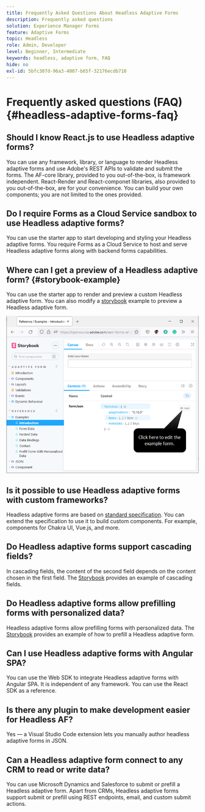 ```yaml
---
title: Frequently Asked Questions About Headless Adaptive Forms
description: Frequently asked questions
solution: Experience Manager Forms
feature: Adaptive Forms
topic: Headless
role: Admin, Developer
level: Beginner, Intermediate
keywords: headless, adaptive form, FAQ
hide: no
exl-id: 5bfc307d-96a3-4007-b65f-32176ecdb710
---
```

# Frequently asked questions (FAQ) {#headless-adaptive-forms-faq}

## Should I know React.js to use Headless adaptive forms?

You can use any framework, library, or language to render Headless adaptive forms and use Adobe's REST APIs to validate and submit the forms. The AF-core library, provided to you out-of-the-box, is framework independent. React-Render and React-componet libraries, also provided to you out-of-the-box, are for your convenience. You can build your own components; you are not limited to the ones provided.
 

<!-- 
## Did Adobe release a new AEM Archetype for Headless adaptive forms?

You can use Archetype 37 with flag `includeFormsheadless` or later flag to create an AEM project with Headless adaptive forms functionality. 

-->

## Do I require Forms as a Cloud Service sandbox to use Headless adaptive forms?

You can use the starter app to start developing and styling your Headless adaptive forms. You require Forms as a Cloud Service to host and serve Headless adaptive forms along with backend forms capabilities. 

<!-- ## Do I need an archetype project to develop Headless adaptive forms?

You can use the starter app to start developing and styling your Headless adaptive forms. Later on, you can use the 
archetype project to deploy the finished Headless adaptive forms and corresponding custom code, created using starter app, to Forms as a Cloud Service environment. The Forms as a Cloud Service environment helps you test and productionize the forms. -->

## Where can I get a preview of a Headless adaptive form? {#storybook-example}

You can use the starter app to render and preview a custom Headless adaptive form. You can also modify a [storybook](https://opensource.adobe.com/aem-forms-af-runtime/storybook/?path=/story/reference-examples--introduction) example to preview a Headless adaptive form.

![](/help/assets/storybook-example.png)

## Is it possible to use Headless adaptive forms with custom frameworks?

Headless adaptive forms are based on [standard specification](/help/assets/headless-adaptive-forms-specification.pdf). You can extend the specification to use it to build custom components. For example, components for Chakra UI, Vue.js, and more.

## Do Headless adaptive forms support cascading fields?

In cascading fields, the content of the second field depends on the content chosen in the first field. The [Storybook](https://opensource.adobe.com/aem-forms-af-runtime/storybook/?path=/story/adaptive-form-dynamic-behaviour--options&args=formJson.items[0].fieldType:drop-down;formJson.items[0].minimum:!undefined;formJson.items[0].maximum:!undefined;formJson.items[0].label.value:Choose+number+of+options;formJson.items[0].enum[0]:1;formJson.items[0].enum[1]:2;formJson.items[0].enum[2]:3;formJson.items[1].fieldType:drop-down) provides an example of cascading fields.

## Do Headless adaptive forms allow prefilling forms with personalized data?

Headless adaptive forms allow prefilling forms with personalized data. The [Storybook](https://opensource.adobe.com/aem-forms-af-runtime/storybook/?path=/story/reference-examples--prefill-form-with-personalised-data) provides an example of how to prefill a Headless adaptive form.

<!-- >
## Can I use existing Adaptive Forms editor to create a Headless adaptive form?

At this moment, you use the Adaptive Form Editor to specify the JSON structure and set submit action for the forms. Support for drag-and-drop components, applying rules using editor, and more editor-related options would be available later in the beta phase. Keep a watch on release notes.  -->

## Can I use Headless adaptive forms with Angular SPA?

You can use the Web SDK to integrate Headless adaptive forms with Angular SPA. It is independent of any framework. You can use the React SDK as a reference. 

<!-- ## Should the `-r prerelease` switch be used every time to start the AEM SDK instance or only for the first time?

During the limited release program, use the `-r prerelease` switch every time you start the AEM SDK instance. 

## What is AEM Forms add-on (.far file) and how to install it?

Adobe Experience Manager Forms as a Cloud Service feature archive provides tools to create Headless adaptive forms on the local development environment. To install the feature archive, see [Setup development environment](setup-development-environment.md).

<!-- 
## Where do one get the license.properties file from?

You do not require a license.properties file to run AEM Cloud Service SDK. 

-->

## Is there any plugin to make development easier for Headless AF?

Yes — a Visual Studio Code extension lets you manually author headless adaptive forms in JSON.

## Can a Headless adaptive form connect to any CRM to read or write data?

You can use Microsoft Dynamics and Salesforce to submit or prefill a Headless adaptive form. Apart from CRMs, Headless adaptive forms support submit or prefill using REST endpoints, email, and custom submit actions.
